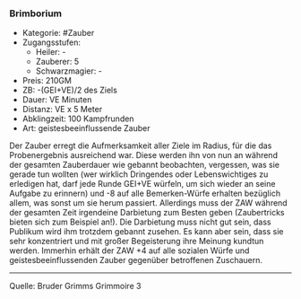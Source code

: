 ### Brimborium

- Kategorie: #Zauber
- Zugangsstufen:
  - Heiler: -
  - Zauberer: 5
  - Schwarzmagier: -
- Preis: 210GM
- ZB: -(GEI+VE)/2 des Ziels
- Dauer: VE Minuten
- Distanz: VE x 5 Meter
- Abklingzeit: 100 Kampfrunden
- Art: geistesbeeinflussende Zauber

Der Zauber erregt die Aufmerksamkeit aller Ziele im Radius, für die das Probenergebnis ausreichend war. Diese werden ihn von nun an während der gesamten Zauberdauer wie gebannt beobachten, vergessen, was sie gerade tun wollten (wer wirklich Dringendes oder Lebenswichtiges zu erledigen hat, darf jede Runde GEI+VE würfeln, um sich wieder an seine Aufgabe zu erinnern) und -8 auf alle Bemerken-Würfe erhalten bezüglich allem, was sonst um sie herum passiert. Allerdings muss der ZAW während der gesamten Zeit irgendeine Darbietung zum Besten geben (Zaubertricks bieten sich zum Beispiel an!). Die Darbietung muss nicht gut sein, dass Publikum wird ihm trotzdem gebannt zusehen. Es kann aber sein, dass sie sehr konzentriert und mit großer Begeisterung ihre Meinung kundtun werden. Immerhin erhält der ZAW +4 auf alle sozialen Würfe und geistesbeeinflussenden Zauber gegenüber betroffenen Zuschauern.

---

Quelle: Bruder Grimms Grimmoire 3
